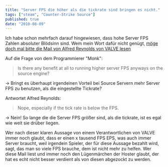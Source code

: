 ```yaml
---
title: "Server FPS die höher als die tickrate sind bringen es nicht."
tags: ["steam", "Counter-Strike Source"]
published: true
date: "2010-08-09"
---
```


Ich habe schon mehrfach darauf hingewiesen, dass hohe Server FPS Zahlen absoluter Blödsinn sind. Wem mein Wort dafür nicht genügt, [möge doch mal bitte die Mail von Alfred Reynolds von VALVE lesen](http://forums.srcds.com/viewpost/93672#pid93672)

Auf die Frage von dem Programmierer "Monk":

> Is there any benefit at all to running higher server FPS anyways on the source engine?

-&gt; Bringt es überhaupt irgendeinen Vorteil bei Source Servern mehr Server FPS zu benutzen, als die eingestellte Tickrate?

Antwortet Alfred Reynolds:

> Nope, especially if the tick rate is below the FPS.

-&gt; Nein! So lange die die Server FPS größer sind, als die tickrate, ist es egal wie weit sie drüber liegen.

Wer nach dieser klaren Aussage von einem Verantwortlichen von VALVE immer noch glaubt, dass er einen x tausend FPS EPS, was auch immer Server braucht, weil irgendein Spieler, der für diese Aussage bezahlt wird, sagt, das man so viele FPS brauche, dem ist nicht mehr zu helfen. Wer diese Mail liest und immer noch den Lügenmärchen der Hoster glaubt, der hat es echt nicht besser verdient als von diesen abgezockt zu werden.

